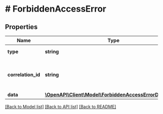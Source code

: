# # ForbiddenAccessError

## Properties

Name | Type | Description | Notes
------------ | ------------- | ------------- | -------------
**type** | **string** | Always \&quot;list\&quot;. |
**correlation_id** | **string** | Unique identifier for this particular occurrence of the problem. |
**data** | [**\OpenAPI\Client\Model\ForbiddenAccessErrorDataInner[]**](ForbiddenAccessErrorDataInner.md) | Error data. |

[[Back to Model list]](../../README.md#models) [[Back to API list]](../../README.md#endpoints) [[Back to README]](../../README.md)
